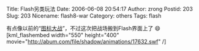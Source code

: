 Title: Flash另类玩法
Date: 2006-06-08 20:54:17
Author: zrong
Postid: 203
Slug: 203
Nicename: flash8-war
Category: others
Tags: flash

有点像以前的“[图标大战](http://flash.haha365.com/flash_34/20050415093955.htm)”，不过这次把战场搬到Flash界面上了
:smile:  
[kml\_flashembed width="550" height="400"
movie="http://abum.com/file/shadow/animations/17632.swf" /]

